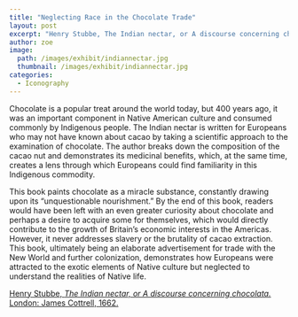```yaml
---
title: "Neglecting Race in the Chocolate Trade"
layout: post
excerpt: "Henry Stubbe, The Indian nectar, or A discourse concerning chocolata. London: James Cottrell, 1662."
author: zoe
image: 
  path: /images/exhibit/indiannectar.jpg
  thumbnail: /images/exhibit/indiannectar.jpg
categories:
  - Iconography
---
```


Chocolate is a popular treat around the world today, but 400 years ago, it was an important component in Native American culture and consumed commonly by Indigenous people. The Indian nectar is written for Europeans who may not have known about cacao by taking a scientific approach to the examination of chocolate. The author breaks down the composition of the cacao nut and demonstrates its medicinal benefits, which, at the same time, creates a lens through which Europeans could find familiarity in this Indigenous commodity.

This book paints chocolate as a miracle substance, constantly drawing upon its “unquestionable nourishment.” By the end of this book, readers would have been left with an even greater curiosity about chocolate and perhaps a desire to acquire some for themselves, which would directly contribute to the growth of Britain’s economic interests in the Americas. However, it never addresses slavery or the brutality of cacao extraction. This book, ultimately being an elaborate advertisement for trade with the New World and further colonization, demonstrates how Europeans were attracted to the exotic elements of Native culture but neglected to understand the realities of Native life.

[Henry Stubbe, *The Indian nectar, or A discourse concerning chocolata.* London: James Cottrell, 1662.](https://search.library.brown.edu/catalog/b4698948)